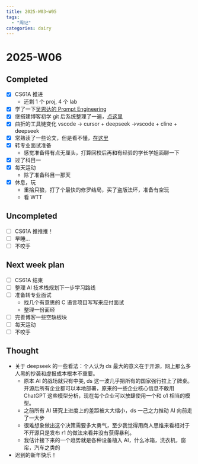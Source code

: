 ```yaml
---
title: 2025-W03~W05
tags:
  - "周记"
categories: dairy
---
```

# 2025-W06
## Completed

- [x] CS61A 推进
	- 还剩 1 个 proj, 4 个 lab
- [x] 学了一下[吴恩达的 Prompt Engineering](https://auzers.github.io/notes/tools/prompt/method/)
- [x] 继搭建博客初学 git 后系统整理了一遍，[点这里](https://auzers.github.io/notes/tools/git/git/)
- [x] 曲折的工具链变化 vscode -> cursor + deepseek ->vscode + cline + deepseek 
- [x] 常熟读了一些论文，但是看不懂，[在这里](https://csrankings.org/)
- [x] 转专业面试准备
	- 感觉准备得有点无厘头，打算回校后再和有经验的学长学姐面聊一下
- [x] 过了科目一
- [x] 每天运动
	- 除了准备科目一那天
- [x] 休息，玩
	- 重拾只狼，打了个最快的修罗结局，买了盗版法环，准备有空玩
	- 看 WTT

## Uncompleted

- [ ] CS61A 推推推！
- [ ] 早睡...
- [ ] 不咬手

## Next week plan

- [ ] CS61A 结束
- [ ] 整理 AI 技术栈规划下一步学习路线
- [ ] 准备转专业面试
	- 找几个有意思的 C 语言项目写写来应付面试
	- 整理一份面经
- [ ] 完善博客一些空缺板块
- [ ] 每天运动
- [ ] 不咬手

## Thought
- 关于 deepseek 的一些看法：个人认为 ds 最大的意义在于开源，网上那么多人黑的抄袭和虚报成本根本不重要。
    - 原本 AI 的战场就只有中美, ds 这一波几乎把所有的国家强行拉上了牌桌。开源后所有企业都可以本地部署，原来的一些企业核心信息不敢用 ChatGPT 这些模型分析，现在每个企业可以放肆使用一个和 o1 相当的模型。
    - 之前所有 AI 研究上进度上的差距被大大缩小，ds 一己之力推动 AI 向前走了一大步
    - 很难想象做出这个决策需要多大勇气，至少我觉得用商人思维来看相对于不开源只是发布 r1 的做法来看并没有获得暴利。
    - 我估计接下来的一个趋势就是各种设备植入 AI，什么冰箱，洗衣机，窗帘，汽车之类的
- 迟到的新年快乐！